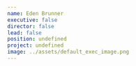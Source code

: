 ```yaml
---
name: Eden Brunner
executive: false
director: false
lead: false
position: undefined
project: undefined
image: ../assets/default_exec_image.png
---
```

